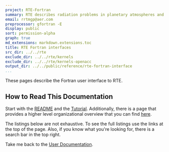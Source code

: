 ```yaml
---
project: RTE-Fortran
summary: RTE describes radiation problems in planetary atmospheres and computes radiative fluxes.
email: rrtmgp@aer.com
preprocessor: gfortran -E
display: public
sort: permission-alpha
graph: true
md_extensions: markdown.extensions.toc
title: RTE Fortran interfaces
src_dir: ../../rte
exclude_dir: ../../rte/kernels
exclude_dir: ../../rte/kernels-openacc
output_dir: ../../public/reference/rte-fortran-interface
...
```


These pages describe the Fortran user interface to RTE.

## How to Read This Documentation

Start with the [README] and the [Tutorial](./page/Tutorial.html).
Additionally, there is a page that provides a higher level organizational overview that you can find [here](./page/Organized_Listing.html).

The listings below are not exhaustive.
To see the full listings use the links at the top of the page.
Also, if you know what you're looking for, there is a search bar in the top right.

Take me back to the [User Documentation].

[README]: https://github.com/earth-system-radiation/rte-rrtmgp/blob/main/README.md
[User Documentation]: ../../index.html
